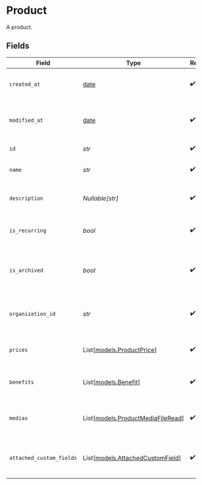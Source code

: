 # Product

A product.


## Fields

| Field                                                                  | Type                                                                   | Required                                                               | Description                                                            |
| ---------------------------------------------------------------------- | ---------------------------------------------------------------------- | ---------------------------------------------------------------------- | ---------------------------------------------------------------------- |
| `created_at`                                                           | [date](https://docs.python.org/3/library/datetime.html#date-objects)   | :heavy_check_mark:                                                     | Creation timestamp of the object.                                      |
| `modified_at`                                                          | [date](https://docs.python.org/3/library/datetime.html#date-objects)   | :heavy_check_mark:                                                     | Last modification timestamp of the object.                             |
| `id`                                                                   | *str*                                                                  | :heavy_check_mark:                                                     | The ID of the product.                                                 |
| `name`                                                                 | *str*                                                                  | :heavy_check_mark:                                                     | The name of the product.                                               |
| `description`                                                          | *Nullable[str]*                                                        | :heavy_check_mark:                                                     | The description of the product.                                        |
| `is_recurring`                                                         | *bool*                                                                 | :heavy_check_mark:                                                     | Whether the product is a subscription tier.                            |
| `is_archived`                                                          | *bool*                                                                 | :heavy_check_mark:                                                     | Whether the product is archived and no longer available.               |
| `organization_id`                                                      | *str*                                                                  | :heavy_check_mark:                                                     | The ID of the organization owning the product.                         |
| `prices`                                                               | List[[models.ProductPrice](../models/productprice.md)]                 | :heavy_check_mark:                                                     | List of prices for this product.                                       |
| `benefits`                                                             | List[[models.Benefit](../models/benefit.md)]                           | :heavy_check_mark:                                                     | List of benefits granted by the product.                               |
| `medias`                                                               | List[[models.ProductMediaFileRead](../models/productmediafileread.md)] | :heavy_check_mark:                                                     | List of medias associated to the product.                              |
| `attached_custom_fields`                                               | List[[models.AttachedCustomField](../models/attachedcustomfield.md)]   | :heavy_check_mark:                                                     | List of custom fields attached to the product.                         |